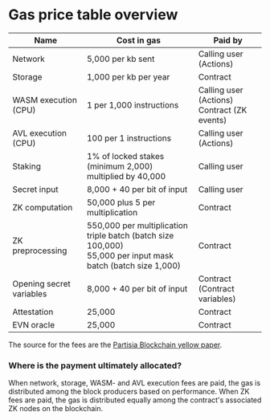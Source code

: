 # Gas price table overview

| **Name**                 | **Cost in gas**                                                                                                  | **Paid by**                                    |
|--------------------------|------------------------------------------------------------------------------------------------------------------|------------------------------------------------|
| Network                  | 5,000 per kb sent                                                                                                | Calling user (Actions)                         |
| Storage                  | 1,000 per kb per year                                                                                            | Contract                                       |
| WASM execution (CPU)     | 1 per 1,000 instructions                                                                                         | Calling user (Actions)<br>Contract (ZK events) |
| AVL execution (CPU)      | 100 per 1 instructions                                                                                           | Calling user (Actions)                         |
| Staking                  | 1% of locked stakes (minimum 2,000) multiplied by 40,000                                                         | Calling user                                   |
| Secret input             | 8,000 + 40 per bit of input                                                                                      | Calling user                                   |
| ZK computation           | 50,000 plus 5 per multiplication                                                                                 | Contract                                       |
| ZK preprocessing         | 550,000 per multiplication triple batch (batch size 100,000) <br> 55,000 per input mask batch (batch size 1,000) | Contract                                       |
| Opening secret variables | 8,000 + 40 per bit of input                                                                                      | Contract (Contract variables)                  |
| Attestation              | 25,000                                                                                                           | Contract                                       |
| EVN oracle               | 25,000                                                                                                           | Contract                                       |

The source for the fees are
the [Partisia Blockchain yellow paper](https://drive.google.com/file/d/1OX7ljrLY4IgEA1O3t3fKNH1qSO60_Qbw/view).

### Where is the payment ultimately allocated?

When network, storage, WASM- and AVL execution fees are paid, the gas is distributed among the block producers based on
performance. When ZK fees are paid, the gas is distributed equally among the contract's associated ZK nodes on the
blockchain.

